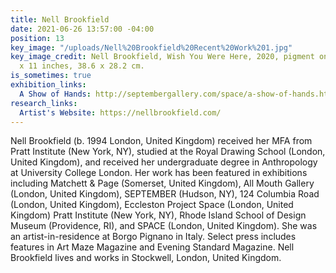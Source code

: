 ```yaml
---
title: Nell Brookfield
date: 2021-06-26 13:57:00 -04:00
position: 13
key_image: "/uploads/Nell%20Brookfield%20Recent%20Work%201.jpg"
key_image_credit: Nell Brookfield, Wish You Were Here, 2020, pigment on paper, 15
  x 11 inches, 38.6 x 28.2 cm.
is_sometimes: true
exhibition_links:
  A Show of Hands: http://septembergallery.com/space/a-show-of-hands.html
research_links:
  Artist's Website: https://nellbrookfield.com/
---
```


Nell Brookfield (b. 1994 London, United Kingdom) received her MFA from Pratt Institute (New York, NY), studied at the Royal Drawing School (London, United Kingdom), and received her undergraduate degree in Anthropology at University College London. Her work has been featured in exhibitions including Matchett & Page (Somerset, United Kingdom), All Mouth Gallery (London, United Kingdom), SEPTEMBER (Hudson, NY), 124 Columbia Road (London, United Kingdom), Eccleston Project Space (London, United Kingdom) Pratt Institute (New York, NY), Rhode Island School of Design Museum (Providence, RI), and SPACE (London, United Kingdom). She was an artist-in-residence at Borgo Pignano in Italy. Select press includes features in Art Maze Magazine and Evening Standard Magazine. Nell Brookfield lives and works in Stockwell, London, United Kingdom.